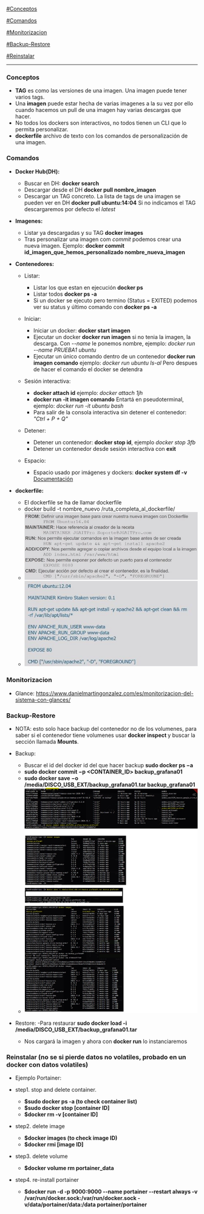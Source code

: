 [#Conceptos](#Conceptos)

[#Comandos](#Comandos)

[#Monitorizacion](#Monitorizacion)

[#Backup-Restore](#Backup-Restore)

[#Reinstalar](#Reinstalar)


------------

### Conceptos

  - **TAG** es como las versiones de una imagen. Una imagen puede tener varios tags.
  - Una **imagen** puede estar hecha de varias imagenes a la su vez por ello cuando hacemos un pull de una imagen hay varias descargas que hacer.
  - No todos los dockers son interactivos, no todos tienen un CLI que lo permita personalizar.
  - **dockerfile** archivo de texto con los comandos de personalización de una imagen.


### Comandos

  - **Docker Hub(DH):**
    - Buscar en DH: **docker search**
    - Descargar desde el DH **docker pull nombre_imagen**
    - Descargar un TAG concreto. La lista de tags de una imagen se pueden ver en DH **docker pull ubuntu:14:04** Si no indicamos el TAG descargaremos por defecto el *latest*


  - **Imagenes:**
    - Listar ya descargadas y su TAG **docker images**
    - Tras personalizar una imagen com *commit* podemos crear una nueva imagen. Ejemplo: **docker commit id_imagen_que_hemos_personalizado nombre_nueva_imagen**


  - **Contenedores:**
    - Listar:
      - Listar los que estan en ejecución **docker ps**
      - Listar todos **docker ps -a**    
      - Si un docker se ejecuto pero termino (Status = EXITED) podemos ver su status y último comando con **docker ps -a**

    - Iniciar:
      - Iniciar un docker: **docker start imagen**
      - Ejecutar un docker **docker run imagen** si no tenia la imagen, la descarga. Con *--name* le ponemos nombre, ejemplo: *docker run --name PRUEBA1 ubuntu*    
      - Ejecutar un único comando dentro de un contenedor **docker run imagen comando** ejemplo: *docker run ubuntu ls-al* Pero despues de hacer el comando el docker se detendra

    - Sesión interactiva:
        - **docker attach id**  ejemplo: *docker attach 1jh*
        - **docker run -it imagen comando** Entartá en pseudoterminal, ejemplo: *docker run -it ubuntu bash*
        - Para salir de la consola interactiva sin detener el contenedor: *"Ctrl + P + Q"*

    - Detener:
      - Detener un contenedor: **docker stop id**, ejemplo *docker stop 3fb*
      - Detener un contenedor desde sesión interactiva con **exit**

    - Espacio:
      - Espacio usado por imágenes y dockers: **docker system df -v** [Documentación](https://docs.docker.com/engine/reference/commandline/system_df/)


  - **dockerfile:**
    - El dockerfile se ha de llamar dockerfile
    - docker build -t nombre_nuevo /ruta_completa_al_dockerfile/
    - ![Componentes Dockerfile](https://github.com/sergioalegre/Dockers/blob/main/pics/dockerfile_elementos.JPG?raw=true)
    - ![Componentes Dockerfile](https://github.com/sergioalegre/Dockers/blob/main/pics/dockerfile_ejemplo.JPG?raw=true)    


### Monitorizacion

  - Glance: https://www.danielmartingonzalez.com/es/monitorizacion-del-sistema-con-glances/


### Backup-Restore

  - NOTA: esto solo hace backup del contenedor no de los volumenes, para saber si el contenedor tiene volumenes usar **docker inspect <nombre contenedor>** y buscar la sección llamada **Mounts**.

  - Backup:
    - Buscar el id del docker id del que hacer backup **sudo docker ps −a**
    - **sudo docker commit −p <CONTAINER_ID> backup_grafana01**
    - **sudo docker save −o /media/DISCO_USB_EXT/backup_grafana01.tar backup_grafana01**
    - ![Componentes Dockerfile](https://github.com/sergioalegre/Dockers/blob/main/pics/backup-dockers.jpg?raw=true)

  - Restore:
    -Para restaurar **sudo docker load -i /media/DISCO_USB_EXT/backup_grafana01.tar**
    - Nos cargará la imagen y ahora con **docker run** lo instanciaremos


### Reinstalar (no se si pierde datos no volatiles, probado en un docker con datos volatiles)

  - Ejemplo Portainer:
  - step1. stop and delete container.
    - **$sudo docker ps -a (to check container list)**
    - **$sudo docker stop [container ID]**
    - **$docker rm -v [container ID]**

  - step2. delete image
    - **$docker images (to check image ID)**
    - **$docker rmi [image ID]**

  - step3. delete volume
    - **$docker volume rm portainer_data**

  - step4. re-install portainer
    - **$docker run -d -p 9000:9000 --name portainer --restart always -v /var/run/docker.sock:/var/run/docker.sock -v/data/portainer/data:/data portainer/portainer**
